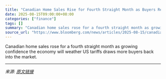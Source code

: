 ```yaml
---
title: "Canadian Home Sales Rise for Fourth Straight Month as Buyers Return"
date: 2025-08-15T09:00:00+08:00
categories: ["finance"]
tags: []
summary: "Canadian home sales rose for a fourth straight month as growing confidence the economy will weather US tariffs draws more buyers back into the market."
source_url: "https://www.bloomberg.com/news/articles/2025-08-15/canadian-home-sales-rise-for-fourth-straight-month-as-buyers-return"
---
```


Canadian home sales rose for a fourth straight month as growing confidence the economy will weather US tariffs draws more buyers back into the market.

---

*来源: [原文链接](https://www.bloomberg.com/news/articles/2025-08-15/canadian-home-sales-rise-for-fourth-straight-month-as-buyers-return)*
